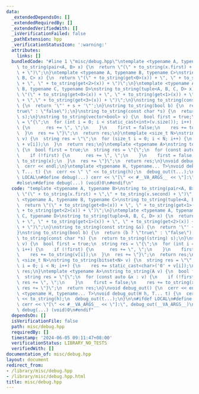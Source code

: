 ```yaml
---
data:
  _extendedDependsOn: []
  _extendedRequiredBy: []
  _extendedVerifiedWith: []
  _isVerificationFailed: false
  _pathExtension: hpp
  _verificationStatusIcon: ':warning:'
  attributes:
    links: []
  bundledCode: "#line 1 \"misc/debug.hpp\"\ntemplate <typename A, typename B>\nstring\
    \ to_string(pair<A, B> x) {\n  return \"(\" + to_string(x.first) + \",\" + to_string(x.second)\
    \ + \")\";\n}\ntemplate <typename A, typename B, typename C>\nstring to_string(tuple<A,\
    \ B, C> x) {\n  return \"(\" + to_string(get<0>(x)) + \", \" + to_string(get<1>(x))\
    \ + \", \" + to_string(get<2>(x)) + \")\";\n}\ntemplate <typename A, typename\
    \ B, typename C, typename D>\nstring to_string(tuple<A, B, C, D> x) {\n  return\
    \ \"(\" + to_string(get<0>(x)) + \", \" + to_string(get<1>(x)) + \", \" + to_string(get<2>(x))\
    \ + \",\" + to_string(get<3>(x)) + \")\";\n}\nstring to_string(const string &s)\
    \ {\n  return '\"' + s + '\"';\n}\nstring to_string(bool b) {\n  return (b ? \"\
    true\" : \"false\");\n}\nstring to_string(const char *s) {\n  return to_string((string)\
    \ s);\n}\nstring to_string(vector<bool> v) {\n  bool first = true;\n  string res\
    \ = \"{\";\n  for (int i = 0; i < static_cast<int>(v.size()); i++) {\n    if (!first)\
    \ {\n      res += \", \";\n    }\n    first = false;\n    res += to_string(v[i]);\n\
    \  }\n  res += \"}\";\n  return res;\n}\ntemplate <size_t N>\nstring to_string(bitset<N>\
    \ v) {\n  string res = \"\";\n  for (size_t i = 0; i < N; i++) {\n    res += static_cast<char>('0'\
    \ + v[i]);\n  }\n  return res;\n}\ntemplate <typename A>\nstring to_string(A v)\
    \ {\n  bool first = true;\n  string res = \"{\";\n  for (const auto &x : v) {\n\
    \    if (!first) {\n      res += \", \";\n    }\n    first = false;\n    res +=\
    \ to_string(x);\n  }\n  res += \"}\";\n  return res;\n}\nvoid debug_out() {\n\
    \  cerr << endl;\n}\ntemplate <typename H, typename... T>\nvoid debug_out(H h,\
    \ T... t) {\n  cerr << \" \" << to_string(h);\n  debug_out(t...);\n}\n\n#ifdef\
    \ LOCAL\n#define debug(...) cerr << \"[\" << #__VA_ARGS__ << \"]:\", debug_out(__VA_ARGS__)\n\
    #else\n#define debug(...) (void)0\n#endif\n"
  code: "template <typename A, typename B>\nstring to_string(pair<A, B> x) {\n  return\
    \ \"(\" + to_string(x.first) + \",\" + to_string(x.second) + \")\";\n}\ntemplate\
    \ <typename A, typename B, typename C>\nstring to_string(tuple<A, B, C> x) {\n\
    \  return \"(\" + to_string(get<0>(x)) + \", \" + to_string(get<1>(x)) + \", \"\
    \ + to_string(get<2>(x)) + \")\";\n}\ntemplate <typename A, typename B, typename\
    \ C, typename D>\nstring to_string(tuple<A, B, C, D> x) {\n  return \"(\" + to_string(get<0>(x))\
    \ + \", \" + to_string(get<1>(x)) + \", \" + to_string(get<2>(x)) + \",\" + to_string(get<3>(x))\
    \ + \")\";\n}\nstring to_string(const string &s) {\n  return '\"' + s + '\"';\n\
    }\nstring to_string(bool b) {\n  return (b ? \"true\" : \"false\");\n}\nstring\
    \ to_string(const char *s) {\n  return to_string((string) s);\n}\nstring to_string(vector<bool>\
    \ v) {\n  bool first = true;\n  string res = \"{\";\n  for (int i = 0; i < static_cast<int>(v.size());\
    \ i++) {\n    if (!first) {\n      res += \", \";\n    }\n    first = false;\n\
    \    res += to_string(v[i]);\n  }\n  res += \"}\";\n  return res;\n}\ntemplate\
    \ <size_t N>\nstring to_string(bitset<N> v) {\n  string res = \"\";\n  for (size_t\
    \ i = 0; i < N; i++) {\n    res += static_cast<char>('0' + v[i]);\n  }\n  return\
    \ res;\n}\ntemplate <typename A>\nstring to_string(A v) {\n  bool first = true;\n\
    \  string res = \"{\";\n  for (const auto &x : v) {\n    if (!first) {\n     \
    \ res += \", \";\n    }\n    first = false;\n    res += to_string(x);\n  }\n \
    \ res += \"}\";\n  return res;\n}\nvoid debug_out() {\n  cerr << endl;\n}\ntemplate\
    \ <typename H, typename... T>\nvoid debug_out(H h, T... t) {\n  cerr << \" \"\
    \ << to_string(h);\n  debug_out(t...);\n}\n\n#ifdef LOCAL\n#define debug(...)\
    \ cerr << \"[\" << #__VA_ARGS__ << \"]:\", debug_out(__VA_ARGS__)\n#else\n#define\
    \ debug(...) (void)0\n#endif"
  dependsOn: []
  isVerificationFile: false
  path: misc/debug.hpp
  requiredBy: []
  timestamp: '2024-06-05 09:11:47+08:00'
  verificationStatus: LIBRARY_NO_TESTS
  verifiedWith: []
documentation_of: misc/debug.hpp
layout: document
redirect_from:
- /library/misc/debug.hpp
- /library/misc/debug.hpp.html
title: misc/debug.hpp
---
```

